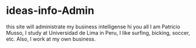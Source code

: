 # ideas-info-Admin
this site will administrate my business intelligense
hi you all
I am Patricio Musso, 
I study at Universidad de Lima in Peru, I like surfing, bicking, soccer, etc. Also, I work at my own business. 

